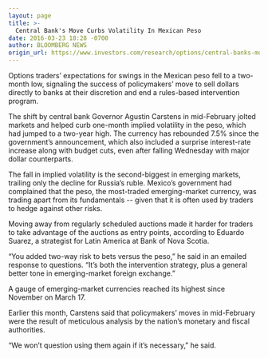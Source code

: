 ```yaml
---
layout: page
title: >-
  Central Bank's Move Curbs Volatility In Mexican Peso
date: 2016-03-23 18:28 -0700
author: BLOOMBERG NEWS
origin_url: https://www.investors.com/research/options/central-banks-move-curbs-volatility-in-mexican-peso/
---
```






Options traders’ expectations for swings in the Mexican peso fell to a two-month low, signaling the success of policymakers’ move to sell dollars directly to banks at their discretion and end a rules-based intervention program.


The shift by central bank Governor Agustin Carstens in mid-February jolted markets and helped curb one-month implied volatility in the peso, which had jumped to a two-year high. The currency has rebounded 7.5% since the government’s announcement, which also included a surprise interest-rate increase along with budget cuts, even after falling Wednesday with major dollar counterparts.


The fall in implied volatility is the second-biggest in emerging markets, trailing only the decline for Russia’s ruble. Mexico’s government had complained that the peso, the most-traded emerging-market currency, was trading apart from its fundamentals -- given that it is often used by traders to hedge against other risks.


Moving away from regularly scheduled auctions made it harder for traders to take advantage of the auctions as entry points, according to Eduardo Suarez, a strategist for Latin America at Bank of Nova Scotia.


“You added two-way risk to bets versus the peso,” he said in an emailed response to questions. “It’s both the intervention strategy, plus a general better tone in emerging-market foreign exchange.”


A gauge of emerging-market currencies reached its highest since November on March 17.


Earlier this month, Carstens said that policymakers’ moves in mid-February were the result of meticulous analysis by the nation’s monetary and fiscal authorities.


“We won’t question using them again if it’s necessary,” he said.




